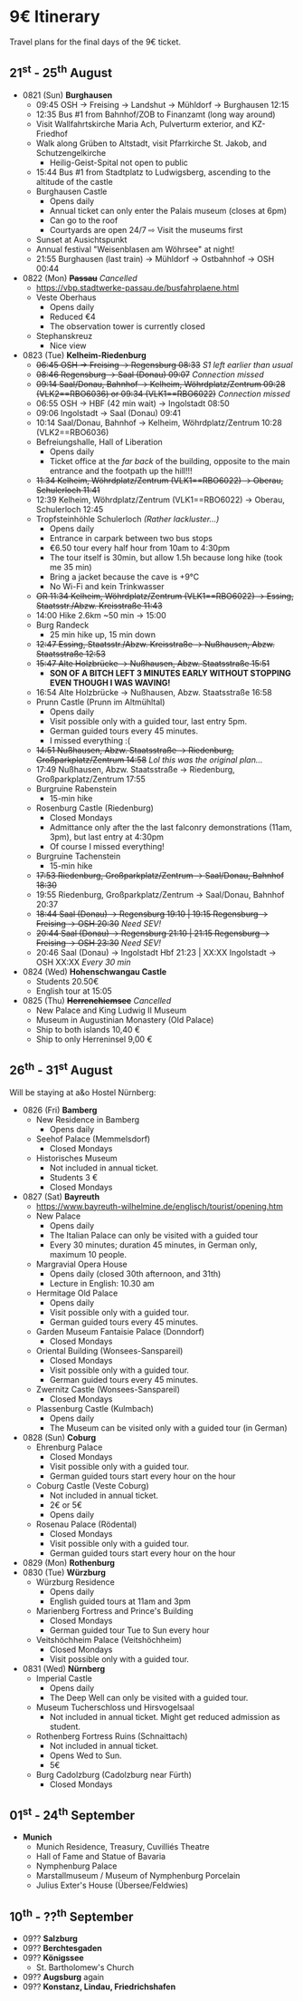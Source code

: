 # 9€ Itinerary

Travel plans for the final days of the 9€ ticket.



## 21<sup>st</sup> - 25<sup>th</sup> August

* 0821 (Sun) **Burghausen**
  * 09:45 OSH -> Freising -> Landshut -> Mühldorf -> Burghausen 12:15
  * 12:35 Bus #1 from Bahnhof/ZOB to Finanzamt (long way around)
  * Visit Wallfahrtskirche Maria Ach, Pulverturm exterior, and KZ-Friedhof
  * Walk along Grüben to Altstadt, visit Pfarrkirche St. Jakob, and Schutzengelkirche
    * Heilig-Geist-Spital not open to public
  * 15:44 Bus #1 from Stadtplatz to Ludwigsberg, ascending to the altitude of the castle
  * Burghausen Castle
    * Opens daily
    * Annual ticket can only enter the Palais museum (closes at 6pm)
    * Can go to the roof
    * Courtyards are open 24/7 ⇨ Visit the museums first
  * Sunset at Ausichtspunkt
  * Annual festival "Weisenblasen am Wöhrsee" at night!
  * 21:55 Burghausen (last train) -> Mühldorf -> Ostbahnhof -> OSH 00:44
* 0822 (Mon) <s>**Passau**</s> _Cancelled_
  * https://vbp.stadtwerke-passau.de/busfahrplaene.html
  * Veste Oberhaus
    * Opens daily
    * Reduced €4
    * The observation tower is currently closed
  * Stephanskreuz
    * Nice view
* 0823 (Tue) **Kelheim-Riedenburg**
  * <s>06:45 OSH -> Freising -> Regensburg 08:33</s> _S1 left earlier than usual_
  * <s>08:46 Regensburg -> Saal (Donau) 09:07</s> _Connection missed_
  * <s>09:14 Saal/Donau, Bahnhof -> Kelheim, Wöhrdplatz/Zentrum 09:28 (VLK2==RBO6036) or 09:34 (VLK1==RBO6022)</s> _Connection missed_
  * 06:55 OSH -> HBF (42 min wait) -> Ingolstadt 08:50
  * 09:06 Ingolstadt -> Saal (Donau) 09:41
  * 10:14 Saal/Donau, Bahnhof -> Kelheim, Wöhrdplatz/Zentrum 10:28 (VLK2==RBO6036)
  * Befreiungshalle, Hall of Liberation
    * Opens daily
    * Ticket office at the _far back_ of the building, opposite to the main entrance and the footpath up the hill!!!
  * <s>11:34 Kelheim, Wöhrdplatz/Zentrum (VLK1==RBO6022) -> Oberau, Schulerloch 11:41</s>
  * 12:39 Kelheim, Wöhrdplatz/Zentrum (VLK1==RBO6022) -> Oberau, Schulerloch 12:45
  * Tropfsteinhöhle Schulerloch _(Rather lackluster...)_
    * Opens daily
    * Entrance in carpark between two bus stops
    * €6.50 tour every half hour from 10am to 4:30pm
    * The tour itself is 30min, but allow 1.5h because long hike (took me 35 min)
    * Bring a jacket because the cave is +9°C
    * No Wi-Fi and kein Trinkwasser
  * <s>OR 11:34 Kelheim, Wöhrdplatz/Zentrum (VLK1==RBO6022) -> Essing, Staatsstr./Abzw. Kreisstraße 11:43</s>
  * 14:00 Hike 2.6km ~50 min -> 15:00
  * Burg Randeck
    * 25 min hike up, 15 min down
  * <s>12:47 Essing, Staatsstr./Abzw. Kreisstraße -> Nußhausen, Abzw. Staatsstraße 12:53</s>
  * <s>15:47 Alte Holzbrücke -> Nußhausen, Abzw. Staatsstraße 15:51</s>
    * **SON OF A BITCH LEFT 3 MINUTES EARLY WITHOUT STOPPING EVEN THOUGH I WAS WAVING!**
  * 16:54 Alte Holzbrücke -> Nußhausen, Abzw. Staatsstraße 16:58
  * Prunn Castle (Prunn im Altmühltal)
    * Opens daily
    * Visit possible only with a guided tour, last entry 5pm.
    * German guided tours every 45 minutes.
    * I missed everything :(
  * <s>14:51 Nußhausen, Abzw. Staatsstraße -> Riedenburg, Großparkplatz/Zentrum 14:58</s> _Lol this was the original plan..._
  * 17:49 Nußhausen, Abzw. Staatsstraße -> Riedenburg, Großparkplatz/Zentrum 17:55
  * Burgruine Rabenstein
    * 15-min hike
  * Rosenburg Castle (Riedenburg)
    * Closed Mondays
    * Admittance only after the the last falconry demonstrations (11am, 3pm), but last entry at 4:30pm
    * Of course I missed everything!
  * Burgruine Tachenstein
    * 15-min hike
  * <s>17:53 Riedenburg, Großparkplatz/Zentrum -> Saal/Donau, Bahnhof 18:30</s>
  * 19:55 Riedenburg, Großparkplatz/Zentrum -> Saal/Donau, Bahnhof 20:37
  * <s>18:44 Saal (Donau) -> Regensburg 19:10 | 19:15 Regensburg -> Freising -> OSH 20:30</s> _Need SEV!_
  * <s>20:44 Saal (Donau) -> Regensburg 21:10 | 21:15 Regensburg -> Freising -> OSH 23:30</s> _Need SEV!_
  * 20:46 Saal (Donau) -> Ingolstadt Hbf 21:23 | XX:XX Ingolstadt -> OSH XX:XX _Every 30 min_
* 0824 (Wed) **Hohenschwangau Castle**
  * Students 20.50€
  * English tour at 15:05
* 0825 (Thu) <s>**Herrenchiemsee**</s> _Cancelled_
  * New Palace and King Ludwig II Museum
  * Museum in Augustinian Monastery (Old Palace)
  * Ship to both islands 10,40 €
  * Ship to only Herreninsel 9,00 €



## 26<sup>th</sup> - 31<sup>st</sup> August
Will be staying at a&o Hostel Nürnberg:

* 0826 (Fri) **Bamberg**
  * New Residence in Bamberg
    * Opens daily
  * Seehof Palace (Memmelsdorf)
    * Closed Mondays
  * Historisches Museum
    * Not included in annual ticket.
    * Students 3 €
    * Closed Mondays
* 0827 (Sat) **Bayreuth**
  * https://www.bayreuth-wilhelmine.de/englisch/tourist/opening.htm
  * New Palace
    * Opens daily
    * The Italian Palace can only be visited with a guided tour
    * Every 30 minutes; duration 45 minutes, in German only, maximum 10 people.
  * Margravial Opera House
    * Opens daily (closed 30th afternoon, and 31th)
    * Lecture in English: 10.30 am
  * Hermitage Old Palace
    * Opens daily
    * Visit possible only with a guided tour.
    * German guided tours every 45 minutes.
  * Garden Museum Fantaisie Palace (Donndorf)
    * Closed Mondays
  * Oriental Building (Wonsees-Sanspareil)
    * Closed Mondays
    * Visit possible only with a guided tour.
    * German guided tours every 45 minutes.
  * Zwernitz Castle (Wonsees-Sanspareil)
    * Closed Mondays
  * Plassenburg Castle (Kulmbach)
    * Opens daily
    * The Museum can be visited only with a guided tour (in German)
* 0828 (Sun) **Coburg**
  * Ehrenburg Palace
    * Closed Mondays
    * Visit possible only with a guided tour.
    * German guided tours start every hour on the hour
  * Coburg Castle (Veste Coburg)
    * Not included in annual ticket.
    * 2€ or 5€
    * Opens daily
  * Rosenau Palace (Rödental)
    * Closed Mondays
    * Visit possible only with a guided tour.
    * German guided tours start every hour on the hour
* 0829 (Mon) **Rothenburg**
* 0830 (Tue) **Würzburg**
  * Würzburg Residence
    * Opens daily
    * English guided tours at 11am and 3pm
  * Marienberg Fortress and Prince's Building
    * Closed Mondays
    * German guided tour Tue to Sun every hour
  * Veitshöchheim Palace (Veitshöchheim)
    * Closed Mondays
    * Visit possible only with a guided tour.
* 0831 (Wed) **Nürnberg**
  * Imperial Castle
    * Opens daily
    * The Deep Well can only be visited with a guided tour.
  * Museum Tucherschloss und Hirsvogelsaal
    * Not included in annual ticket. Might get reduced admission as student.
  * Rothenberg Fortress Ruins (Schnaittach)
    * Not included in annual ticket.
    * Opens Wed to Sun.
    * 5€
  * Burg Cadolzburg (Cadolzburg near Fürth)
    * Closed Mondays



## 01<sup>st</sup> - 24<sup>th</sup> September

* **Munich**
  * Munich Residence, Treasury, Cuvilliés Theatre
  * Hall of Fame and Statue of Bavaria
  * Nymphenburg Palace
  * Marstallmuseum / Museum of Nymphenburg Porcelain
  * Julius Exter's House (Übersee/Feldwies)



## 10<sup>th</sup> - ??<sup>th</sup> September

* 09?? **Salzburg**
* 09?? **Berchtesgaden**
* 09?? **Königssee**
  * St. Bartholomew's Church
* 09?? **Augsburg** again
* 09?? **Konstanz, Lindau, Friedrichshafen**
